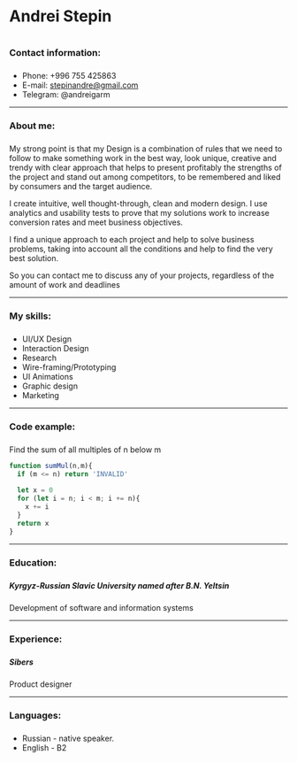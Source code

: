 # Andrei Stepin <h1>

### Contact information: <h3>

* Phone: +996 755 425863
* E-mail: stepinandre@gmail.com
* Telegram: @andreigarm

-------------

### About me: <h3>

 My strong point is that my Design is a combination of rules that we need to follow to make something work in the best way, look unique, creative and trendy with clear approach that helps to present profitably the strengths of the project and stand out among competitors, to be remembered and liked by consumers and the target audience.

I create intuitive, well thought-through, clean and modern design. I use analytics and usability tests to prove that my solutions work to increase conversion rates and meet business objectives.

I find a unique approach to each project and help to solve business problems, taking into account all the conditions and help to find the very best solution.

So you can contact me to discuss any of your projects, regardless of the amount of work and deadlines

-------------

### My skills: <h3>

* UI/UX Design
* Interaction Design
* Research
* Wire-framing/Prototyping
* UI Animations
* Graphic design
* Marketing

-------------

### Code example: <h3>
Find the sum of all multiples of n below m

```javascript
function sumMul(n,m){
  if (m <= n) return 'INVALID'
  
  let x = 0
  for (let i = n; i < m; i += n){
    x += i
  }
  return x
}
```

-------------

### Education: <h3>

##### Kyrgyz-Russian Slavic University named after B.N. Yeltsin <h4>

Development of software and information systems

-------------

### Experience: <h3>

##### Sibers <h4>

Product designer

-------------

### Languages: <h3>
* Russian - native speaker.
* English - B2
